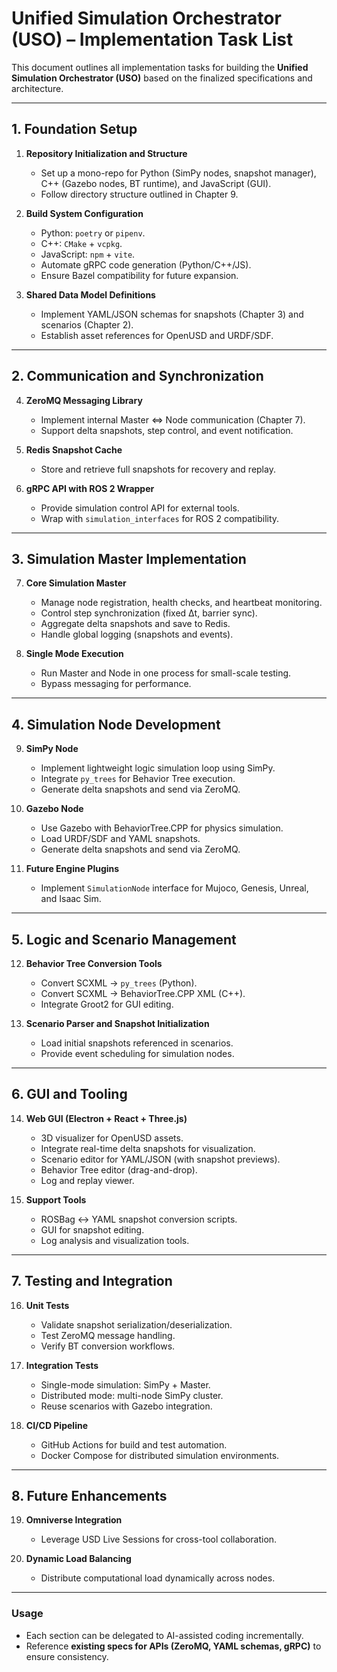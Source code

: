 
# Unified Simulation Orchestrator (USO) – Implementation Task List

This document outlines all implementation tasks for building the **Unified Simulation Orchestrator (USO)** based on the finalized specifications and architecture.

---

## 1. Foundation Setup

1. **Repository Initialization and Structure**
   - Set up a mono-repo for Python (SimPy nodes, snapshot manager), C++ (Gazebo nodes, BT runtime), and JavaScript (GUI).
   - Follow directory structure outlined in Chapter 9.

2. **Build System Configuration**
   - Python: `poetry` or `pipenv`.
   - C++: `CMake` + `vcpkg`.
   - JavaScript: `npm` + `vite`.
   - Automate gRPC code generation (Python/C++/JS).
   - Ensure Bazel compatibility for future expansion.

3. **Shared Data Model Definitions**
   - Implement YAML/JSON schemas for snapshots (Chapter 3) and scenarios (Chapter 2).
   - Establish asset references for OpenUSD and URDF/SDF.

---

## 2. Communication and Synchronization

4. **ZeroMQ Messaging Library**
   - Implement internal Master ⇔ Node communication (Chapter 7).
   - Support delta snapshots, step control, and event notification.

5. **Redis Snapshot Cache**
   - Store and retrieve full snapshots for recovery and replay.

6. **gRPC API with ROS 2 Wrapper**
   - Provide simulation control API for external tools.
   - Wrap with `simulation_interfaces` for ROS 2 compatibility.

---

## 3. Simulation Master Implementation

7. **Core Simulation Master**
   - Manage node registration, health checks, and heartbeat monitoring.
   - Control step synchronization (fixed Δt, barrier sync).
   - Aggregate delta snapshots and save to Redis.
   - Handle global logging (snapshots and events).

8. **Single Mode Execution**
   - Run Master and Node in one process for small-scale testing.
   - Bypass messaging for performance.

---

## 4. Simulation Node Development

9. **SimPy Node**
   - Implement lightweight logic simulation loop using SimPy.
   - Integrate `py_trees` for Behavior Tree execution.
   - Generate delta snapshots and send via ZeroMQ.

10. **Gazebo Node**
    - Use Gazebo with BehaviorTree.CPP for physics simulation.
    - Load URDF/SDF and YAML snapshots.
    - Generate delta snapshots and send via ZeroMQ.

11. **Future Engine Plugins**
    - Implement `SimulationNode` interface for Mujoco, Genesis, Unreal, and Isaac Sim.

---

## 5. Logic and Scenario Management

12. **Behavior Tree Conversion Tools**
    - Convert SCXML → `py_trees` (Python).
    - Convert SCXML → BehaviorTree.CPP XML (C++).
    - Integrate Groot2 for GUI editing.

13. **Scenario Parser and Snapshot Initialization**
    - Load initial snapshots referenced in scenarios.
    - Provide event scheduling for simulation nodes.

---

## 6. GUI and Tooling

14. **Web GUI (Electron + React + Three.js)**
    - 3D visualizer for OpenUSD assets.
    - Integrate real-time delta snapshots for visualization.
    - Scenario editor for YAML/JSON (with snapshot previews).
    - Behavior Tree editor (drag-and-drop).
    - Log and replay viewer.

15. **Support Tools**
    - ROSBag ↔ YAML snapshot conversion scripts.
    - GUI for snapshot editing.
    - Log analysis and visualization tools.

---

## 7. Testing and Integration

16. **Unit Tests**
    - Validate snapshot serialization/deserialization.
    - Test ZeroMQ message handling.
    - Verify BT conversion workflows.

17. **Integration Tests**
    - Single-mode simulation: SimPy + Master.
    - Distributed mode: multi-node SimPy cluster.
    - Reuse scenarios with Gazebo integration.

18. **CI/CD Pipeline**
    - GitHub Actions for build and test automation.
    - Docker Compose for distributed simulation environments.

---

## 8. Future Enhancements

19. **Omniverse Integration**
    - Leverage USD Live Sessions for cross-tool collaboration.

20. **Dynamic Load Balancing**
    - Distribute computational load dynamically across nodes.

---

### Usage
- Each section can be delegated to AI-assisted coding incrementally.
- Reference **existing specs for APIs (ZeroMQ, YAML schemas, gRPC)** to ensure consistency.

